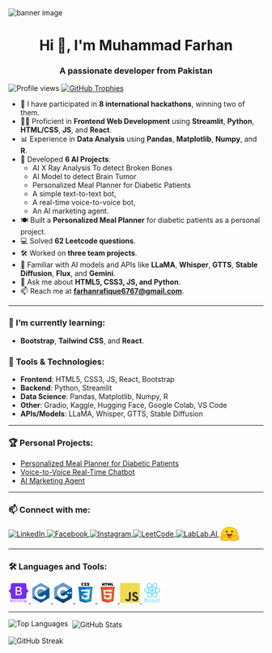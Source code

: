 <img src="https://repository-images.githubusercontent.com/588181932/e36ec678-7984-4cdd-8e4c-a3932772ff8e" alt="banner image" />

<h1 align="center">Hi 👋, I'm Muhammad Farhan</h1>
<h3 align="center">A passionate developer from Pakistan</h3>

<p align="left"> 
  <img src="https://komarev.com/ghpvc/?username=muhammad-farhan67&label=Profile%20views&color=0e75b6&style=flat" alt="Profile views" />
  <a href="https://github.com/ryo-ma/github-profile-trophy">
    <img src="https://github-profile-trophy.vercel.app/?username=muhammad-farhan67" alt="GitHub Trophies" />
  </a> 
</p>

- 🌟 I have participated in **8 international hackathons**, winning two of them.
- 🧑‍💻 Proficient in **Frontend Web Development** using **Streamlit**, **Python**, **HTML/CSS**, **JS**, and **React**.
- 📊 Experience in **Data Analysis** using **Pandas**, **Matplotlib**, **Numpy**, and **R**.
- 🤖 Developed **6 AI Projects**:
  - AI X Ray Analysis To detect Broken Bones
  - AI Model to detect Brain Tumor
  - Personalized Meal Planner for Diabetic Patients
  - A simple text-to-text bot,
  - A real-time voice-to-voice bot,
  - An AI marketing agent.
- 🍽️ Built a **Personalized Meal Planner** for diabetic patients as a personal project.
- 💻 Solved **62 Leetcode questions**.
- 🛠 Worked on **three team projects**.
- 🧠 Familiar with AI models and APIs like **LLaMA**, **Whisper**, **GTTS**, **Stable Diffusion**, **Flux**, and **Gemini**.
- 💬 Ask me about **HTML5, CSS3, JS, and Python**.
- 📫 Reach me at **farhanrafique6767@gmail.com**.

---

### 🌱 I’m currently learning:
- **Bootstrap**, **Tailwind CSS**, and **React**.

### 🚀 Tools & Technologies:
- **Frontend**: HTML5, CSS3, JS, React, Bootstrap
- **Backend**: Python, Streamlit
- **Data Science**: Pandas, Matplotlib, Numpy, R
- **Other**: Gradio, Kaggle, Hugging Face, Google Colab, VS Code
- **APIs/Models**: LLaMA, Whisper, GTTS, Stable Diffusion

---

### 🏆 Personal Projects:
- [Personalized Meal Planner for Diabetic Patients](https://personalized-ai-meal-planner-for-diabetics.streamlit.app)
- [Voice-to-Voice Real-Time Chatbot](https://huggingface.co/spaces/MuhammadFarhan67/VoicetoVoiceCHAT)
- [AI Marketing Agent](https://compassai.streamlit.app/)

---

### 📫 Connect with me:
<p align="left">
  <a href="https://linkedin.com/in/muhammad-farhan-879322289" target="_blank">
    <img align="center" src="https://raw.githubusercontent.com/rahuldkjain/github-profile-readme-generator/master/src/images/icons/Social/linked-in-alt.svg" alt="LinkedIn" height="30" width="40" />
  </a>
  <a href="https://fb.com/muhammadfarhan" target="_blank">
    <img align="center" src="https://raw.githubusercontent.com/rahuldkjain/github-profile-readme-generator/master/src/images/icons/Social/facebook.svg" alt="Facebook" height="30" width="40" />
  </a>
  <a href="" target="_blank">
    <img align="center" src="https://raw.githubusercontent.com/rahuldkjain/github-profile-readme-generator/master/src/images/icons/Social/instagram.svg" alt="Instagram" height="30" width="40" />
  </a>
  <a href="https://leetcode.com/u/Muhammad_Farhan_67/" target="_blank">
    <img align="center" src="https://raw.githubusercontent.com/rahuldkjain/github-profile-readme-generator/master/src/images/icons/Social/leet-code.svg" alt="LeetCode" height="30" width="40" />
  </a>
  <a href="https://lablab.ai/u/@Farhan67" target="_blank">
    <img align="center" src="https://raw.githubusercontent.com/rahuldkjain/github-profile-readme-generator/master/src/images/icons/Social/lablab.svg" alt="LabLab.AI" height="30" width="40" />
  </a>
  <a href="https://huggingface.co/MuhammadFarhan67" target="_blank">
    <img align="center" src="https://raw.githubusercontent.com/rahuldkjain/github-profile-readme-generator/master/src/images/icons/Social/huggingface.svg" alt="Hugging Face" height="30" width="40" />
  </a>
</p>

---

### 🛠️ Languages and Tools:
<p align="left">
  <a href="https://getbootstrap.com" target="_blank" rel="noreferrer">
    <img src="https://raw.githubusercontent.com/devicons/devicon/master/icons/bootstrap/bootstrap-plain-wordmark.svg" alt="Bootstrap" width="40" height="40" />
  </a>
  <a href="https://www.cprogramming.com/" target="_blank" rel="noreferrer">
    <img src="https://raw.githubusercontent.com/devicons/devicon/master/icons/c/c-original.svg" alt="C" width="40" height="40" />
  </a>
  <a href="https://www.w3schools.com/cpp/" target="_blank" rel="noreferrer">
    <img src="https://raw.githubusercontent.com/devicons/devicon/master/icons/cplusplus/cplusplus-original.svg" alt="C++" width="40" height="40" />
  </a>
  <a href="https://www.w3schools.com/css/" target="_blank" rel="noreferrer">
    <img src="https://raw.githubusercontent.com/devicons/devicon/master/icons/css3/css3-original-wordmark.svg" alt="CSS3" width="40" height="40" />
  </a>
  <a href="https://www.w3.org/html/" target="_blank" rel="noreferrer">
    <img src="https://raw.githubusercontent.com/devicons/devicon/master/icons/html5/html5-original-wordmark.svg" alt="HTML5" width="40" height="40" />
  </a>
  <a href="https://developer.mozilla.org/en-US/docs/Web/JavaScript" target="_blank" rel="noreferrer">
    <img src="https://raw.githubusercontent.com/devicons/devicon/master/icons/javascript/javascript-original.svg" alt="JavaScript" width="40" height="40" />
  </a>
  <a href="https://reactjs.org/" target="_blank" rel="noreferrer">
    <img src="https://raw.githubusercontent.com/devicons/devicon/master/icons/react/react-original-wordmark.svg" alt="React" width="40" height="40" />
  </a>
</p>

---

<p>
  <img align="left" src="https://github-readme-stats.vercel.app/api/top-langs?username=muhammad-farhan67&show_icons=true&locale=en&layout=compact" alt="Top Languages" />
</p>

<p>&nbsp;
  <img align="center" src="https://github-readme-stats.vercel.app/api?username=muhammad-farhan67&show_icons=true&locale=en" alt="GitHub Stats" />
</p>

<p>
  <img align="center" src="https://github-readme-streak-stats.herokuapp.com/?user=muhammad-farhan67&" alt="GitHub Streak" />
</p>
